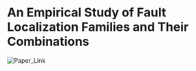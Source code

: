 # An Empirical Study of Fault Localization Families and Their Combinations

![Paper_Link](https://ieeexplore.ieee.org/document/8607117)

